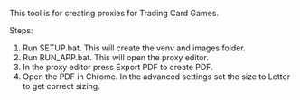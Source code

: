 This tool is for creating proxies for Trading Card Games.

Steps:

1. Run SETUP.bat. This will create the venv and images folder.
2. Run RUN_APP.bat. This will open the proxy editor.
3. In the proxy editor press Export PDF to create PDF.
4. Open the PDF in Chrome. In the advanced settings set the size to Letter to get correct sizing.
